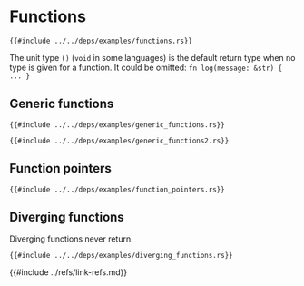 # Functions

```rust,editable
{{#include ../../deps/examples/functions.rs}}
```

The unit type `()` (`void` in some languages) is the default return type when no type is given for a function. It could be omitted: `fn log(message: &str) { ... }`

## Generic functions

```rust,editable
{{#include ../../deps/examples/generic_functions.rs}}
```

```rust,editable
{{#include ../../deps/examples/generic_functions2.rs}}
```

## Function pointers

```rust,editable
{{#include ../../deps/examples/function_pointers.rs}}
```

## Diverging functions

Diverging functions never return.

```rust,editable,should_panic
{{#include ../../deps/examples/diverging_functions.rs}}
```

{{#include ../refs/link-refs.md}}
